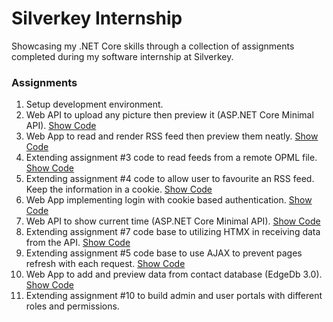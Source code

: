 # Silverkey Internship
Showcasing my .NET Core skills through a collection of assignments completed during my software internship at Silverkey.

### Assignments 
1.  Setup development environment. 
2.  Web API to upload any picture then preview it (ASP.NET Core Minimal API). [Show Code](https://github.com/Marwan-9/silverkey-internship/tree/main/02.%20Image%20Uploader)
3.  Web App to read and render RSS feed then preview them neatly. [Show Code](https://github.com/Marwan-9/silverkey-internship/tree/main/03.%20XML%20Parser) 
4.  Extending assignment #3 code to read feeds from a remote OPML file. [Show Code](https://github.com/Marwan-9/silverkey-internship/tree/main/04.%20OPML%20Reader)
5.  Extending assignment #4 code to allow user to favourite an RSS feed. Keep the information in a cookie. [Show Code](https://github.com/Marwan-9/silverkey-internship/tree/main/05.%20FavouriteFeed)
6.  Web App implementing login with cookie based authentication. [Show Code](https://github.com/Marwan-9/silverkey-internship/tree/main/06.%20LoginWithCookies)
7.  Web API to show current time (ASP.NET Core Minimal API). [Show Code](https://github.com/Marwan-9/silverkey-internship/tree/main/07.%20CurrentTimeService)
8.  Extending assignment #7 code base to utilizing HTMX in receiving data from the API. [Show Code](https://github.com/Marwan-9/silverkey-internship/tree/main/08.%20CurrentTimeHTMX)
9.  Extending assignment #5 code base to use AJAX to prevent pages refresh with each request. [Show Code](https://github.com/Marwan-9/silverkey-internship/tree/main/09.%20FavouriteFeedAJAX)
10. Web App to add and preview data from contact database (EdgeDb 3.0).[ Show Code](https://github.com/Marwan-9/silverkey-internship/tree/main/10.%20ContactDatabase)
11. Extending assignment #10 to build admin and user portals with different roles and permissions.
